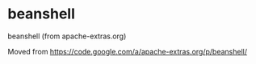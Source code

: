# beanshell
beanshell (from apache-extras.org)

Moved from https://code.google.com/a/apache-extras.org/p/beanshell/
